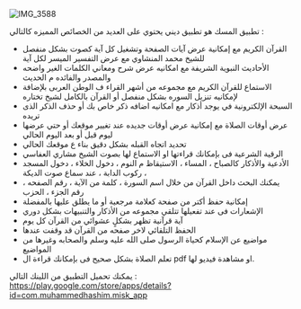 ![IMG_3588](https://github.com/mohamedhashim73/Al-Misk-assets/assets/101535118/7ddd2d32-6d00-4512-9211-59b96042ecfc)

تطبيق المسك هو تطبيق ديني يحتوي على العديد من الخصائص المميزه كالتالي :
- القرآن الكريم مع إمكانية عرض آيات الصفحة وتشغيل كل آية كصوت بشكل منفصل للشيخ محمد المنشاوي مع عرض التفسير الميسر لكل آية 
- الأحاديث النبوية الشريفة مع امكانيه عرض شرح ومعاني الكلمات الغير واضحه والمصدر والفائده م الحديث 
- الاستماع للقرآن الكريم مع مجموعه من أشهر القراء ف الوطن العربى بلإضافة لإمكانيه تنزيل السوره بشكل منفصل أو القرآن بالكامل لشيخ تختاره
- السبحة الإلكترونية في يوجد أذكار مع امكانيه اضافه ذكر خاص بك أو حذف الذكر الذى تريده
- عرض أوقات الصلاة مع إمكانية عرض أوقات جديده عند تغيير موقعك أو حتي عرضها ليوم قبل أو بعد اليوم الحالي
- تحديد اتجاه القبله بشكل دقيق بناء ع موقعك الحالي
- الرقية الشرعية فى بإمكانك قراءتها او الاستماع لها بصوت الشيخ مشاري العفاسي
-  الأدعية والأذكار كالصباح ، المساء ، الاستيقاظ م النوم ، دخول الخلاء ، دخول المسجد ، ركوب الدابة ، عند سماع صوت الديكة
- يمكنك البحث داخل القرآن من خلال اسم السورة ، كلمة من الآية ، رقم الصفحه ، رقم الجزء ، الحزب 
- إمكانية حفظ أكتر من صفحة كعلامة مرجعية أو ما يطلق عليها بالمفضلة
- الإشعارات فى عند تفعيلها تتلقي مجموعه من الأذكار والتنبيهات بشكل دوري 
- آية قرآنية تظهر بشكلٍ عشوائي من القرآن كل يوم
- الحفظ التلقائي لاخر صفحه من القرآن قد وقفت عندها 
- مواضيع عن الإسلام كحياة الرسول صلى الله عليه وسلم والصحابه وغيرها من المواضيع
- تعلم الصلاة بشكل صحيح فى بإمكانك قراءة ال pdf او مشاهدة فيديو لها.

يمكنك تحميل التطبيق من اللينك التالي : https://play.google.com/store/apps/details?id=com.muhammedhashim.misk_app
